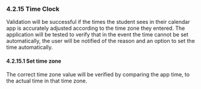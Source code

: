 ### 4.2.15 Time Clock

Validation will be successful if the times the student sees in their calendar app is accurately adjusted according to the time zone they entered. The application will be tested to verify that in the event the time cannot be set automatically, the user will be notified of the reason and an option to set the time automatically.

#### 4.2.15.1 Set time zone

The correct time zone value will be verified by comparing the app time, to the actual time in that time zone.

